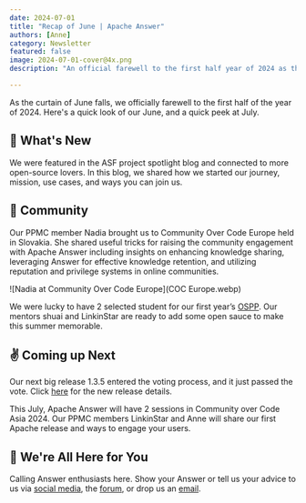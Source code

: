 ```yaml
---
date: 2024-07-01
title: "Recap of June | Apache Answer"
authors: [Anne]
category: Newsletter
featured: false
image: 2024-07-01-cover@4x.png
description: "An official farewell to the first half year of 2024 as the curtain of June falls."

---
```


As the curtain of June falls, we officially farewell to the first half of the year of 2024. Here's a quick look of our June, and a quick peek at July.

## 🌟 What's New

We were featured in the ASF project spotlight blog and connected to more open-source lovers. In this blog, we shared how we started our journey, mission, use cases, and ways you can join us.

## 🫶 Community
Our PPMC member Nadia brought us to Community Over Code Europe held in Slovakia. She shared useful tricks for raising the community engagement with Apache Answer including insights on enhancing knowledge sharing, leveraging Answer for effective knowledge retention, and utilizing reputation and privilege systems in online communities.

![Nadia at Community Over Code Europe](COC Europe.webp)

We were lucky to have 2 selected student for our first year’s [OSPP](https://summer-ospp.ac.cn/org/projectlist?lang=en&pageNum=1&pageSize=50&programName). Our mentors shuai and LinkinStar are ready to add some open sauce to make this summer memorable.

## ✌️ Coming up Next
Our next big release 1.3.5 entered the voting process, and it just passed the vote. Click [here](https://github.com/apache/answer/releases/tag/v1.3.5) for the new release details.


This July, Apache Answer will have 2 sessions in Community over Code Asia 2024. Our PPMC members LinkinStar and Anne will share our first Apache release and ways to engage your users.

## 🤲 We're All Here for You    
Calling Answer enthusiasts here. Show your Answer or tell us your advice to us via [social media](https://medium.com/r/?url=https%3A%2F%2Ftwitter.com%2FAnswerDev), the [forum](https://medium.com/r/?url=https%3A%2F%2Fmeta.answer.dev%2F), or drop us an [email](https://medium.com/r/?url=http%3A%2F%2Fdev%40answer.apache.org%2F).
